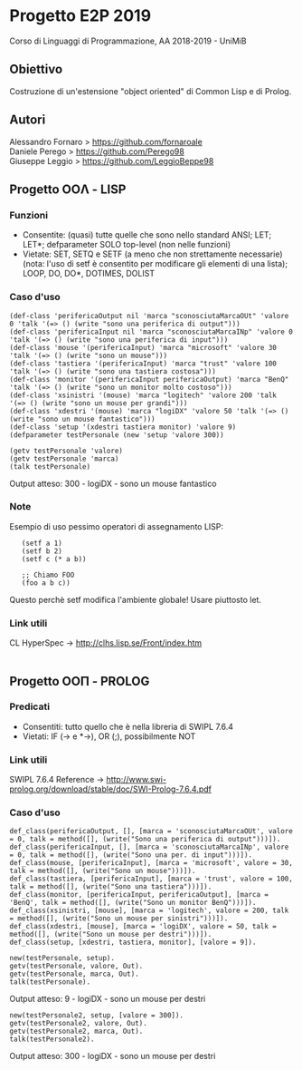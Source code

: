 # Progetto E2P 2019
Corso di Linguaggi di Programmazione, AA 2018-2019 - UniMiB

## Obiettivo
Costruzione di un'estensione "object oriented" di Common Lisp e di Prolog.

## Autori
Alessandro Fornaro > https://github.com/fornaroale <br />
Daniele Perego > https://github.com/Perego98 <br />
Giuseppe Leggio > https://github.com/LeggioBeppe98

## Progetto OOΛ - LISP

### Funzioni
* Consentite: (quasi) tutte quelle che sono nello standard ANSI; LET; LET*; defparameter SOLO top-level (non nelle funzioni)
* Vietate: SET, SETQ e SETF (a meno che non strettamente necessarie) (nota: l'uso di setf è consentito per modificare gli elementi di una lista); LOOP, DO, DO*, DOTIMES, DOLIST

### Caso d'uso
```
(def-class 'perifericaOutput nil 'marca "sconosciutaMarcaOUt" 'valore 0 'talk '(=> () (write "sono una periferica di output")))
(def-class 'perifericaInput nil 'marca "sconosciutaMarcaINp" 'valore 0 'talk '(=> () (write "sono una periferica di input")))
(def-class 'mouse '(perifericaInput) 'marca "microsoft" 'valore 30 'talk '(=> () (write "sono un mouse")))
(def-class 'tastiera '(perifericaInput) 'marca "trust" 'valore 100 'talk '(=> () (write "sono una tastiera costosa")))
(def-class 'monitor '(perifericaInput perifericaOutput) 'marca "BenQ" 'talk '(=> () (write "sono un monitor molto costoso")))
(def-class 'xsinistri '(mouse) 'marca "logitech" 'valore 200 'talk '(=> () (write "sono un mouse per grandi")))
(def-class 'xdestri '(mouse) 'marca "logiDX" 'valore 50 'talk '(=> () (write "sono un mouse fantastico")))
(def-class 'setup '(xdestri tastiera monitor) 'valore 9)
(defparameter testPersonale (new 'setup 'valore 300))

(getv testPersonale 'valore)
(getv testPersonale 'marca)
(talk testPersonale)
```
Output atteso: 300 - logiDX - sono un mouse fantastico

### Note
Esempio di uso pessimo operatori di assegnamento LISP:
```(progn
   (setf a 1)
   (setf b 2)
   (setf c (* a b))
   
   ;; Chiamo FOO
   (foo a b c))
```
Questo perchè setf modifica l'ambiente globale! Usare piuttosto let.
   
### Link utili
CL HyperSpec -> http://clhs.lisp.se/Front/index.htm <br /><br />

## Progetto OOΠ - PROLOG

### Predicati
* Consentiti: tutto quello che è nella libreria di SWIPL 7.6.4
* Vietati: IF (-> e *->), OR (;), possibilmente NOT

### Link utili
SWIPL 7.6.4 Reference  -> http://www.swi-prolog.org/download/stable/doc/SWI-Prolog-7.6.4.pdf <br />

### Caso d'uso
```
def_class(perifericaOutput, [], [marca = 'sconosciutaMarcaOUt', valore = 0, talk = method([], (write("Sono una periferica di output")))]).
def_class(perifericaInput, [], [marca = 'sconosciutaMarcaINp', valore = 0, talk = method([], (write("Sono una per. di input")))]).
def_class(mouse, [perifericaInput], [marca = 'microsoft', valore = 30, talk = method([], (write("Sono un mouse")))]).
def_class(tastiera, [perifericaInput], [marca = 'trust', valore = 100, talk = method([], (write("Sono una tastiera")))]).
def_class(monitor, [perifericaInput, perifericaOutput], [marca = 'BenQ', talk = method([], (write("Sono un monitor BenQ")))]).
def_class(xsinistri, [mouse], [marca = 'logitech', valore = 200, talk = method([], (write("Sono un mouse per sinistri")))]).
def_class(xdestri, [mouse], [marca = 'logiDX', valore = 50, talk = method([], (write("Sono un mouse per destri")))]).
def_class(setup, [xdestri, tastiera, monitor], [valore = 9]).

new(testPersonale, setup).
getv(testPersonale, valore, Out).
getv(testPersonale, marca, Out).
talk(testPersonale).
```
Output atteso: 9 - logiDX - sono un mouse per destri
```
new(testPersonale2, setup, [valore = 300]).
getv(testPersonale2, valore, Out).
getv(testPersonale2, marca, Out).
talk(testPersonale2).
```
Output atteso: 300 - logiDX - sono un mouse per destri
